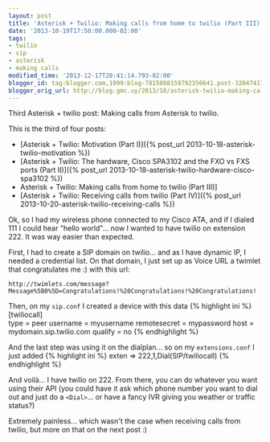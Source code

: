 ```yaml
---
layout: post
title: 'Asterisk + Twilio: Making calls from home to twilio (Part III)'
date: '2013-10-19T17:50:00.000-02:00'
tags:
- twilio
- sip
- asterisk
- making calls
modified_time: '2013-12-17T20:41:14.793-02:00'
blogger_id: tag:blogger.com,1999:blog-7815098159792356641.post-320474175669241282
blogger_orig_url: http://blog.gmc.uy/2013/10/asterisk-twilio-making-calls-from-home.html
---
```

Third Asterisk + twilio post: Making calls from Asterisk to twilio.

<!--more-->
This is the third of four posts:

* [Asterisk + Twilio: Motivation (Part I)]({% post_url 2013-10-18-asterisk-twilio-motivation %})
* [Asterisk + Twilio: The hardware, Cisco SPA3102 and the FXO vs FXS ports (Part II)]({% post_url 2013-10-18-asterisk-twilio-hardware-cisco-spa3102 %})
* Asterisk + Twilio: Making calls from home to twilio (Part III)]
* [Asterisk + Twilio: Receiving calls from twilio (Part IV)]({% post_url 2013-10-20-asterisk-twilio-receiving-calls %})

Ok, so I had my wireless phone connected to my Cisco ATA, and if I dialed 111 I could hear "hello world"... now I wanted to have twilio on extension 222. It was way easier than expected.

First, I had to create a SIP domain on twilio... and as I have dynamic IP, I needed a credential list. On that domain, I just set up as Voice URL a twimlet that congratulates me :) with this url:

`http://twimlets.com/message?Message%5B0%5D=Congratulations!%20Congratulations!%20Congratulations!`

Then, on my `sip.conf` I created a device with this data
{% highlight ini %}
[twiliocall]                                                         
type = peer
username = myusername
remotesecret = mypassword
host = mydomain.sip.twilio.com
qualify = no
{% endhighlight %}

And the last step was using it on the dialplan... so on my `extensions.conf` I just added
{% highlight ini %}
exten => 222,1,Dial(SIP/twiliocall)
{% endhighlight %}

And voilà... I have twilio on 222. From there, you can do whatever you want using their API (you could have it ask which phone number you want to dial out and just do a `<Dial>`... or have a fancy IVR giving you weather or traffic status?)

Extremely painless... which wasn't the case when receiving calls from twilio, but more on that on the next post :)
